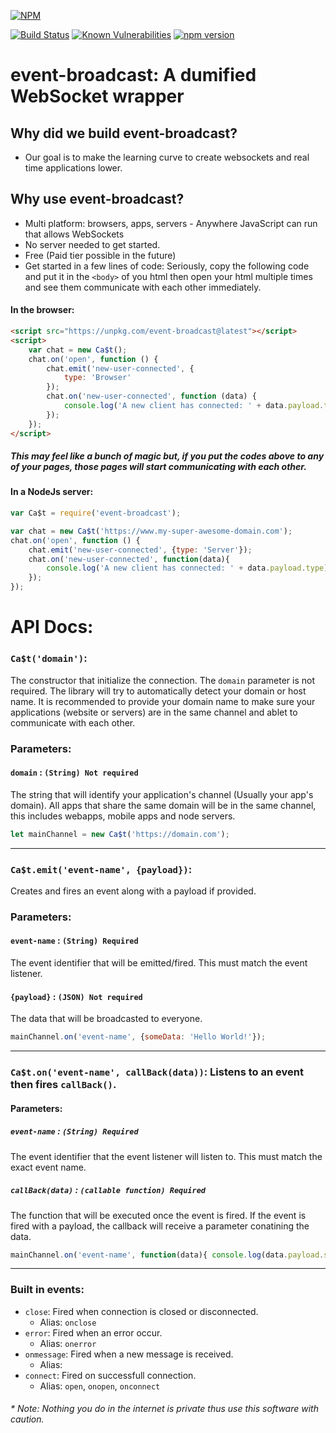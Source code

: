 [![NPM](https://nodei.co/npm/event-broadcast.png)](https://nodei.co/npm/event-broadcast/)

[![Build Status](https://travis-ci.org/jhasselbring/event-broadcast.svg?branch=master)](https://travis-ci.org/jhasselbring/event-broadcast)
[![Known Vulnerabilities](https://snyk.io/test/github/jhasselbring/event-broadcast/badge.svg)](https://snyk.io/test/github/jhasselbring/event-broadcast)
[![npm version](https://badge.fury.io/js/event-broadcast.svg)](https://badge.fury.io/js/event-broadcast)
# event-broadcast: A dumified WebSocket wrapper

## Why did we build event-broadcast?
*  Our goal is to make the learning curve to create websockets and real time applications lower. 

## Why use event-broadcast?
*  Multi platform: browsers, apps, servers - Anywhere JavaScript can run that allows WebSockets
*  No server needed to get started.
*  Free (Paid tier possible in the future)
*  Get started in a few lines of code:  Seriously, copy the following code and put it in the `<body>` of you html then open your html multiple times and see them communicate with each other immediately.

#### In the browser:
````html
<script src="https://unpkg.com/event-broadcast@latest"></script>
<script>
    var chat = new Ca$t();
    chat.on('open', function () {
        chat.emit('new-user-connected', {
            type: 'Browser'
        });
        chat.on('new-user-connected', function (data) {
            console.log('A new client has connected: ' + data.payload.type)
        });
    });
</script>
````
##### This may feel like a bunch of magic but, if you put the codes above to any of your pages, those pages will start communicating with each other.

#### In a NodeJs server:
````js
var Ca$t = require('event-broadcast');

var chat = new Ca$t('https://www.my-super-awesome-domain.com');
chat.on('open', function () {
    chat.emit('new-user-connected', {type: 'Server'});
    chat.on('new-user-connected', function(data){
        console.log('A new client has connected: ' + data.payload.type)
    });
});
````
# API Docs:
### `Ca$t('domain')`:
The constructor that initialize the connection. The `domain` parameter is not required.  The library will try to automatically detect your domain or host name.  It is recommended to provide your domain name to make sure your applications (website or servers) are in the same channel and ablet to communicate with each other.
### Parameters:
#### `domain` : `(String) Not required`
The string that will identify your application's channel (Usually your app's domain).  All apps that share the same domain will be in the same channel, this includes webapps, mobile apps and node servers.
````javascript
let mainChannel = new Ca$t('https://domain.com');
````
---
### `Ca$t.emit('event-name', {payload})`:
Creates and fires an event along with a payload if provided.
### Parameters:
#### `event-name` : `(String) Required`
The event identifier that will be emitted/fired.  This must match the event listener.
#### `{payload}` : `(JSON) Not required`
The data that will be broadcasted to everyone.
````javascript
mainChannel.on('event-name', {someData: 'Hello World!'});
````
---
### `Ca$t.on('event-name', callBack(data))`: Listens to an event then fires `callBack()`.
#### Parameters:

##### `event-name` : `(String) Required`
The event identifier that the event listener will listen to.  This must match the exact event name.

##### `callBack(data)` : `(callable function) Required`
The function that will be executed once the event is fired.  If the event is fired with a payload, the callback will receive a parameter conatining the data.
````javascript
mainChannel.on('event-name', function(data){ console.log(data.payload.someData)});
````
---
### Built in events:
* `close`: Fired when connection is closed or disconnected.
    * Alias: `onclose`
* `error`: Fired when an error occur.
    * Alias: `onerror`
* `onmessage`: Fired when a new message is received.
    * Alias:
* `connect`: Fired on successfull connection.
    * Alias: `open`, `onopen`, `onconnect`

###### * Note:  Nothing you do in the internet is private thus use this software with caution.